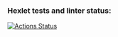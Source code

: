 ### Hexlet tests and linter status:
[![Actions Status](https://github.com/nail685/python-project-83/actions/workflows/hexlet-check.yml/badge.svg)](https://github.com/nail685/python-project-83/actions)